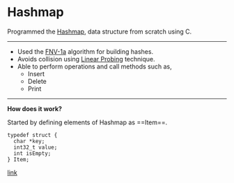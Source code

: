 # Hashmap

Programmed the [Hashmap](https://en.wikipedia.org/wiki/Hash_table#:~:text=In%20computing%2C%20a%20hash%20table,that%20maps%20keys%20to%20values.), data structure from scratch using C.

---
- Used the [FNV-1a](https://en.wikipedia.org/wiki/Fowler%E2%80%93Noll%E2%80%93Vo_hash_function) algorithm for building hashes.
- Avoids collision using [Linear Probing](https://en.wikipedia.org/wiki/Linear_probing) technique.
- Able to perform operations and call methods such as,
    - Insert
    - Delete
    - Print
---
**How does it work?**

Started by defining elements of Hashmap as ==Item==.

```
typedef struct {
  char *key;
  int32_t value;
  int isEmpty;
} Item;
```

[link](https://benhoyt.com/writings/hash-table-in-c/)
